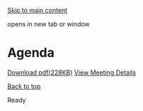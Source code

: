 [Skip to main content](https://www.pittsburghpa.gov/Training/Web-Team/Meetings-Page/October-EORC-Meeting/Agenda#main-content)

opens in new tab or window

# Agenda

[Download pdf(228KB)](https://www.pittsburghpa.gov/files/assets/city/v/1/bac/documents/eorc/eorc-meeting-agenda_revised.pdf) [View Meeting Details](https://www.pittsburghpa.gov/Training/Web-Team/Meetings-Page/October-EORC-Meeting)

[Back to top](https://www.pittsburghpa.gov/Training/Web-Team/Meetings-Page/October-EORC-Meeting/Agenda#body-top)

Ready
